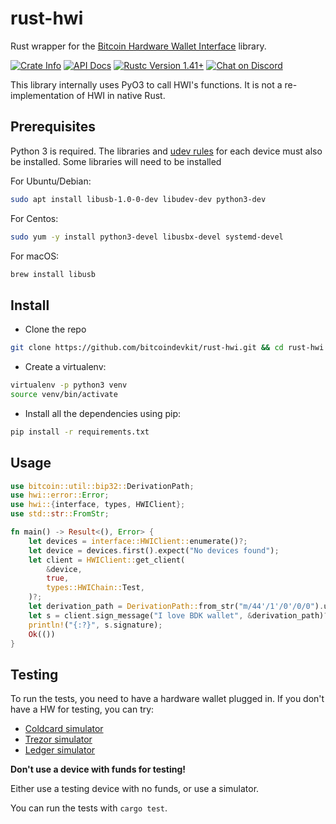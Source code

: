 # rust-hwi
Rust wrapper for the [Bitcoin Hardware Wallet Interface](https://github.com/bitcoin-core/HWI/) library.

<a href="https://crates.io/crates/hwi"><img alt="Crate Info" src="https://img.shields.io/crates/v/hwi.svg"/></a>
<a href="https://docs.rs/hwi"><img alt="API Docs" src="https://img.shields.io/badge/docs.rs-hwi-green"/></a>
<a href="https://blog.rust-lang.org/2020/02/27/Rust-1.41.1.html"><img alt="Rustc Version 1.41+" src="https://img.shields.io/badge/rustc-1.41%2B-lightgrey.svg"/></a>
<a href="https://discord.gg/d7NkDKm"><img alt="Chat on Discord" src="https://img.shields.io/discord/753336465005608961?logo=discord"></a>

This library internally uses PyO3 to call HWI's functions. It is not a re-implementation of HWI in native Rust.

## Prerequisites

Python 3 is required. The libraries and [udev rules](https://github.com/bitcoin-core/HWI/blob/master/hwilib/udev/README.md) for each device must also be installed. Some libraries will need to be installed

For Ubuntu/Debian:
```bash
sudo apt install libusb-1.0-0-dev libudev-dev python3-dev
```

For Centos:
```bash
sudo yum -y install python3-devel libusbx-devel systemd-devel
```

For macOS:
```bash
brew install libusb
```

## Install

- Clone the repo
```bash
git clone https://github.com/bitcoindevkit/rust-hwi.git && cd rust-hwi
```

- Create a virtualenv:

```bash
virtualenv -p python3 venv
source venv/bin/activate
```

- Install all the dependencies using pip:

```bash
pip install -r requirements.txt
```

## Usage

```rust
use bitcoin::util::bip32::DerivationPath;
use hwi::error::Error;
use hwi::{interface, types, HWIClient};
use std::str::FromStr;

fn main() -> Result<(), Error> {
    let devices = interface::HWIClient::enumerate()?;
    let device = devices.first().expect("No devices found");
    let client = HWIClient::get_client(
        &device,
        true,
        types::HWIChain::Test,
    )?;
    let derivation_path = DerivationPath::from_str("m/44'/1'/0'/0/0").unwrap();
    let s = client.sign_message("I love BDK wallet", &derivation_path)?;
    println!("{:?}", s.signature);
    Ok(())
}
```

## Testing

To run the tests, you need to have a hardware wallet plugged in. If you don't have a HW for testing, you can try:
- [Coldcard simulator](https://github.com/Coldcard/firmware)
- [Trezor simulator](https://docs.trezor.io/trezor-firmware/core/emulator/index.html)
- [Ledger simulator](https://github.com/LedgerHQ/speculos)

**Don't use a device with funds for testing!**

Either use a testing device with no funds, or use a simulator.

You can run the tests with `cargo test`.
